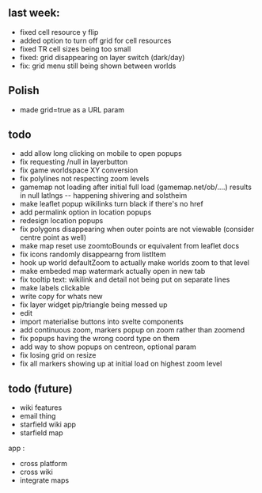## last week:

- fixed cell resource y flip
- added option to turn off grid for cell resources
- fixed TR cell sizes being too small
- fixed: grid disappearing on layer switch (dark/day)
- fix: grid menu still being shown between worlds

## Polish
- made grid=true as a URL param




## todo

- add allow long clicking on mobile to open popups
- fix requesting /null in layerbutton
- fix game worldspace XY conversion
- fix polylines not respecting zoom levels
- gamemap not loading after initial full load (gamemap.net/ob/....) results in null latlngs -- happening shivering and solstheim
- make leaflet popup wikilinks turn black if there's no href
- add permalink option in location popups
- redesign location popups
- fix polygons disappearing when outer points are not viewable (consider centre point as well)
- make map reset use zoomtoBounds or equivalent from leaflet docs
- fix icons randomly disappearng from listItem
- hook up world defaultZoom to actually make worlds zoom to that level
- make embeded map watermark actually open in new tab
- fix tooltip text: wikilink and detail not being put on separate lines
- make labels clickable
- write copy for whats new
- fix layer widget pip/triangle being messed up
- edit
- import materialise buttons into svelte components
- add continuous zoom, markers popup on zoom rather than zoomend
- fix popups having the wrong coord type on them
- add way to show popups on centreon, optional param
- fix losing grid on resize
- fix all markers showing up at initial load on highest zoom level

## todo (future)
- wiki features
- email thing
- starfield wiki app
- starfield map

app :
- cross platform
- cross wiki
- integrate maps